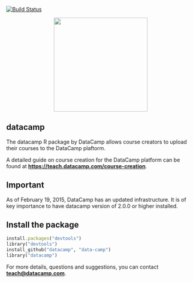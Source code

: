 [![Build Status](https://api.travis-ci.org/Data-Camp/datacamp.svg?branch=master)](https://travis-ci.org/Data-Camp/datacamp)
<p align="center">
<img src="https://s3.amazonaws.com/assets.datacamp.com/img/logo/logo_blue_full.svg" width="250">
</p>

## datacamp

The datacamp R package by DataCamp allows course creators to upload their courses to the DataCamp plaftorm.

A detailed guide on course creation for the DataCamp platform can be found at <b>https://teach.datacamp.com/course-creation</b>.

## Important

As of February 19, 2015, DataCamp has an updated infrastructure. It is of key importance to have datacamp version of 2.0.0 or higher installed.

## Install the package

```ruby
install.packages("devtools")
library("devtools")
install_github("datacamp", "data-camp")
library("datacamp")
```

For more details, questions and suggestions, you can contact <b>teach@datacamp.com</b>.
